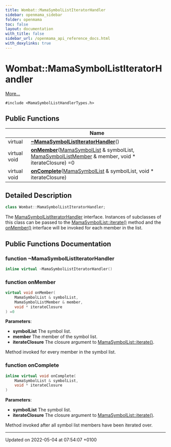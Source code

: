 ```yaml
---
title: Wombat::MamaSymbolListIteratorHandler
sidebar: openmama_sidebar
folder: openmama
toc: false
layout: documentation
with_title: false
sidebar_url: /openmama_api_reference_docs.html
with_doxylinks: true
---
```


# Wombat::MamaSymbolListIteratorHandler



 [More...](#detailed-description)


`#include <MamaSymbolListHandlerTypes.h>`

## Public Functions

|                | Name           |
| -------------- | -------------- |
| virtual | **[~MamaSymbolListIteratorHandler](classWombat_1_1MamaSymbolListIteratorHandler.html#function-~mamasymbollistiteratorhandler)**() |
| virtual void | **[onMember](classWombat_1_1MamaSymbolListIteratorHandler.html#function-onmember)**([MamaSymbolList](classWombat_1_1MamaSymbolList.html) & symbolList, [MamaSymbolListMember](classWombat_1_1MamaSymbolListMember.html) & member, void * iterateClosure) =0 |
| virtual void | **[onComplete](classWombat_1_1MamaSymbolListIteratorHandler.html#function-oncomplete)**([MamaSymbolList](classWombat_1_1MamaSymbolList.html) & symbolList, void * iterateClosure) |

## Detailed Description

```cpp
class Wombat::MamaSymbolListIteratorHandler;
```


The [MamaSymbolListIteratorHandler](classWombat_1_1MamaSymbolListIteratorHandler.html) interface. Instances of subclasses of this class can be passed to the [MamaSymbolList::iterate()](classWombat_1_1MamaSymbolList.html#function-iterate) method and the [onMember()](classWombat_1_1MamaSymbolListIteratorHandler.html#function-onmember) interface will be invoked for each member in the list. 

## Public Functions Documentation

### function ~MamaSymbolListIteratorHandler

```cpp
inline virtual ~MamaSymbolListIteratorHandler()
```


### function onMember

```cpp
virtual void onMember(
    MamaSymbolList & symbolList,
    MamaSymbolListMember & member,
    void * iterateClosure
) =0
```


**Parameters**: 

  * **symbolList** The symbol list. 
  * **member** The member of the symbol list. 
  * **iterateClosure** The closure argument to [MamaSymbolList::iterate()](classWombat_1_1MamaSymbolList.html#function-iterate). 


Method invoked for every member in the symbol list.


### function onComplete

```cpp
inline virtual void onComplete(
    MamaSymbolList & symbolList,
    void * iterateClosure
)
```


**Parameters**: 

  * **symbolList** The symbol list. 
  * **iterateClosure** The closure argument to [MamaSymbolList::iterate()](classWombat_1_1MamaSymbolList.html#function-iterate). 


Method invoked after all symbol list members have been iterated over.


-------------------------------

Updated on 2022-05-04 at 07:54:07 +0100